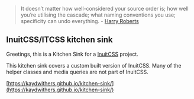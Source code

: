 > It doesn’t matter how well-considered your source order is; how well you’re utilising the cascade; what naming conventions you use; specificity can undo everything.
> \- [Harry Roberts](https://github.com/csswizardry)

## InuitCSS/ITCSS kitchen sink

Greetings, this is a Kitchen Sink for a [InuitCSS](https://github.com/inuitcss/inuitcss) project.

This kitchen sink covers a custom built version of InuitCSS. Many of the helper classes and media queries are not part of InuitCSS.

[https://kaydwithers.github.io/kitchen-sink/](https://kaydwithers.github.io/kitchen-sink/)